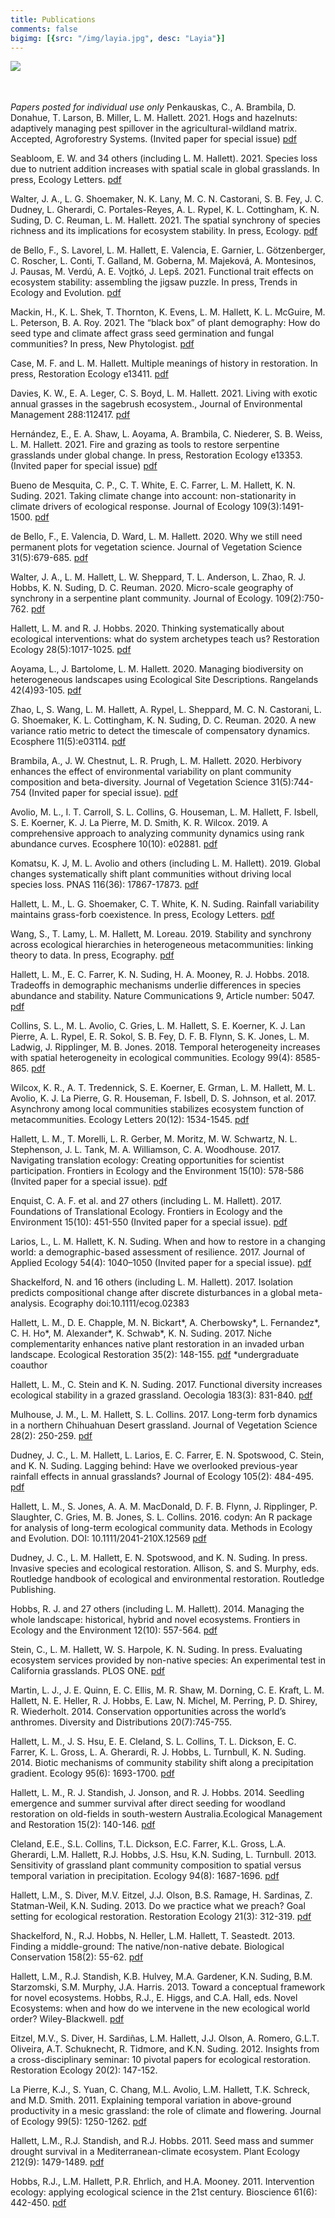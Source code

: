 ```yaml
---
title: Publications
comments: false
bigimg: [{src: "/img/layia.jpg", desc: "Layia"}]
---
```



[<img style="float: left;" src="/img/googlescholar.jpg">](https://scholar.google.com/citations?hl=en&user=wsZ0yiMAAAAJ&view_op=list_works&sortby=pubdate)
<br/>
<br/>
<br/>

_Papers posted for individual use only_
Penkauskas, C., A. Brambila, D. Donahue, T. Larson, B. Miller, L. M. Hallett. 2021. Hogs and hazelnuts: adaptively managing pest spillover in the agricultural-wildland matrix. Accepted, Agroforestry Systems. (Invited paper for special issue)
[pdf](/papers/Penkauskas_et_al_2021.pdf)

Seabloom, E. W. and 34 others (including L. M. Hallett). 2021. Species loss due to nutrient addition increases with spatial scale in global grasslands. In press, Ecology Letters.
[pdf](/papers/Seabloom_2021_EL.pdf)

Walter, J. A., L. G. Shoemaker, N. K. Lany, M. C. N. Castorani, S. B. Fey, J. C. Dudney, L. Gherardi, C. Portales-Reyes, A. L. Rypel, K. L. Cottingham, K. N. Suding, D. C. Reuman, L. M. Hallett. 2021. The spatial synchrony of species richness and its implications for ecosystem stability. In press, Ecology.
[pdf](/papers/Walter_Ecology_2021.pdf)

de Bello, F., S. Lavorel, L. M. Hallett, E. Valencia, E. Garnier, L. Götzenberger, C. Roscher, L. Conti, T. Galland, M. Goberna, M. Majeková, A. Montesinos, J. Pausas, M. Verdú, A. E. Vojtkó, J. Lepš. 2021. Functional trait effects on ecosystem stability: assembling the jigsaw puzzle. In press, Trends in Ecology and Evolution.
[pdf](/papers/deBello_TREE_2021.pdf)

Mackin, H., K. L. Shek, T. Thornton, K. Evens, L. M. Hallett, K. L. McGuire, M. L. Peterson, B. A. Roy. 2021. The “black box” of plant demography: How do seed type and climate affect grass seed germination and fungal communities? In press, New Phytologist.
[pdf](/papers/Mackin_et_al_in_press_New_Phytologist.pdf)

Case, M. F. and L. M. Hallett. Multiple meanings of history in restoration. In press, Restoration Ecology e13411. [pdf](/papers/Case_and_Hallett_2021_Restoration_Ecology13411.pdf)

Davies, K. W., E. A. Leger, C. S. Boyd, L. M. Hallett. 2021. Living with exotic annual grasses in the sagebrush ecosystem., Journal of Environmental Management 288:112417.  [pdf](/papers/Davies_et_al_2021_Journal_of_Environmental_Management.pdf)

Hernández, E., E. A. Shaw, L. Aoyama, A. Brambila, C. Niederer, S. B. Weiss, L. M. Hallett. 2021. Fire and grazing as tools to restore serpentine grasslands under global change. In press, Restoration Ecology e13353. (Invited paper for special issue)  [pdf](/papers/Hernandez_et_al_2021_Restoration_Ecology.pdf)

Bueno de Mesquita, C. P., C. T. White, E. C. Farrer, L. M. Hallett, K. N. Suding. 2021. Taking climate change into account: non-stationarity in climate drivers of ecological response. Journal of Ecology 109(3):1491-1500.  [pdf](/papers/Bueno_de_Mesquita_et_al_2021_Journal_of_Ecology.pdf)

de Bello, F., E. Valencia, D. Ward, L. M. Hallett. 2020. Why we still need permanent plots for vegetation science. Journal of Vegetation Science 31(5):679-685.  [pdf](/papers/de_Bello_et_al_2020_Journal_of_Vegetation_Science.pdf)

Walter, J. A., L. M. Hallett, L. W. Sheppard, T. L. Anderson, L. Zhao, R. J. Hobbs, K. N. Suding, D. C. Reuman. 2020. Micro-scale geography of synchrony in a serpentine plant community. Journal of Ecology. 109(2):750-762.  [pdf](/papers/Walter_et_al_2021_Journal_of_Ecology.pdf)

Hallett, L. M. and R. J. Hobbs. 2020. Thinking systematically about ecological interventions: what do system archetypes teach us? Restoration Ecology 28(5):1017-1025.  [pdf](/papers/Hallett_and_Hobbs_2020_Restoration_Ecology.pdf)

Aoyama, L., J. Bartolome, L. M. Hallett. 2020. Managing biodiversity on heterogeneous landscapes using Ecological Site Descriptions. Rangelands 42(4)93-105. [pdf](/papers/Aoyama_et_al_2020_Rangelands.pdf)

Zhao, L, S. Wang, L. M. Hallett, A. Rypel, L. Sheppard, M. C. N. Castorani, L. G. Shoemaker, K. L. Cottingham, K. N. Suding, D. C. Reuman. 2020. A new variance ratio metric to detect the timescale of compensatory dynamics. Ecosphere 11(5):e03114. [pdf](/papers/Zhao_et_al_2020_Ecosphere.pdf)

Brambila, A., J. W. Chestnut, L. R. Prugh, L. M. Hallett. 2020. Herbivory enhances the effect of environmental variability on plant community composition and beta-diversity. Journal of Vegetation Science 31(5):744-754 (Invited paper for special issue). [pdf](/papers/Brambila_et_al_2020_Journal_of_Vegetation_Science.pdf)

Avolio, M. L., I. T. Carroll, S. L. Collins, G. Houseman, L. M. Hallett, F. Isbell, S. E. Koerner, K. J. La Pierre, M. D. Smith, K. R. Wilcox. 2019. A comprehensive approach to analyzing community dynamics using rank abundance curves. Ecosphere 10(10): e02881. [pdf](/papers/Avolio_et_al_2019_Ecosphere.pdf)

Komatsu, K. J, M. L. Avolio and others (including L. M. Hallett). 2019. Global changes systematically shift plant communities without driving local species loss. PNAS 116(36): 17867-17873. [pdf](/papers/Komatsu_et_al_2019_PNAS.pdf)

Hallett, L. M., L. G. Shoemaker, C. T. White, K. N. Suding. Rainfall variability maintains grass-forb coexistence. In press, Ecology Letters. [pdf](/papers/Hallett_et_al_2019_Ecology_Letters.pdf)

Wang, S., T. Lamy, L. M. Hallett, M. Loreau. 2019. Stability and synchrony across ecological hierarchies in heterogeneous metacommunities: linking theory to data. In press, Ecography. [pdf](/papers/Wang_et_al_2019_Ecography.pdf)

Hallett, L. M., E. C. Farrer, K. N. Suding, H. A. Mooney, R. J. Hobbs. 2018. Tradeoffs in demographic mechanisms underlie differences in species abundance and stability. Nature Communications 9, Article number: 5047. [pdf](/papers/Hallett_et_al_2018_Nature_Communications.pdf)

Collins, S. L., M. L. Avolio, C. Gries, L. M. Hallett, S. E. Koerner, K. J. Lan Pierre, A. L. Rypel, E. R. Sokol, S. B. Fey, D. F. B. Flynn, S. K. Jones, L. M. Ladwig, J. Ripplinger, M. B. Jones. 2018. Temporal heterogeneity increases with spatial heterogeneity in ecological communities. Ecology 99(4): 8585-865. [pdf](/papers/Collins_et_al_2018_Ecology.pdf)

Wilcox, K. R., A. T. Tredennick, S. E. Koerner, E. Grman, L. M. Hallett, M. L. Avolio, K. J. La Pierre, G. R. Houseman, F. Isbell, D. S. Johnson, et al. 2017. Asynchrony among local communities stabilizes ecosystem function of metacommunities. Ecology Letters 20(12): 1534-1545. [pdf](/papers/Wilcox_et_al_2017_Ecology_Letters.pdf)

Hallett, L. M., T. Morelli, L. R. Gerber, M. Moritz, M. W. Schwartz, N. L. Stephenson, J. L. Tank, M. A. Williamson, C. A. Woodhouse. 2017. Navigating translation ecology: Creating opportunities for scientist participation. Frontiers in Ecology and the Environment 15(10): 578-586 (Invited paper for a special issue). [pdf](/papers/Hallett_et_al_2017_Frontiers_in_Ecology_and_the_Environment.pdf)

Enquist, C. A. F. et al. and 27 others (including L. M. Hallett). 2017. Foundations of Translational Ecology. Frontiers in Ecology and the Environment 15(10): 451-550 (Invited paper for a special issue). [pdf](/papers/Enquist_et_al_2017_Frontiers_in_Ecology_and_the_Environment.pdf)

Larios, L., L. M. Hallett, K. N. Suding. When and how to restore in a changing world: a demographic-based assessment of resilience. 2017. Journal of Applied Ecology 54(4): 1040–1050  (Invited paper for a special issue). [pdf](/papers/Larios_et_al_2017_Journal_of_Applied_Ecology.pdf)

Shackelford, N. and 16 others (including L. M. Hallett). 2017. Isolation predicts compositional change after discrete disturbances in a global meta-analysis. Ecography doi:10.1111/ecog.02383

Hallett, L. M., D. E. Chapple, M. N. Bickart\*, A. Cherbowsky\*, L. Fernandez\*, C. H. Ho\*, M. Alexander\*, K. Schwab\*, K. N. Suding. 2017. Niche complementarity enhances native plant restoration in an invaded urban landscape. Ecological Restoration 35(2): 148-155. [pdf](/papers/Hallett_et_al_2017_Ecological_Restoration.pdf)
\*undergraduate coauthor

Hallett, L. M., C. Stein and K. N. Suding. 2017. Functional diversity increases ecological stability in a grazed grassland. Oecologia 183(3): 831-840. [pdf](/papers/Hallett_et_al_2017_Oecologia.pdf)

Mulhouse, J. M., L. M. Hallett, S. L. Collins. 2017. Long-term forb dynamics in a northern Chihuahuan Desert grassland. Journal of Vegetation Science 28(2): 250-259. [pdf](/papers/Mulhouse_et_al_2016_Journal_of_Vegetation_Science.pdf)

Dudney, J. C., L. M. Hallett, L. Larios, E. C. Farrer, E. N. Spotswood, C. Stein, and K. N. Suding. Lagging behind: Have we overlooked previous-year rainfall effects in annual grasslands? Journal of Ecology 105(2): 484-495. [pdf](/papers/Dudney_et_al_2017_Journal_of_Ecology.pdf)

Hallett, L. M., S. Jones, A. A. M. MacDonald, D. F. B. Flynn, J. Ripplinger, P. Slaughter, C. Gries, M. B. Jones, S. L. Collins. 2016. codyn: An R package for analysis of long-term ecological community data. Methods in Ecology and Evolution. DOI: 10.1111/2041-210X.12569 [pdf](/papers/Hallett_et_al_2016_Methods_in_Ecology_and_Evolution.pdf)

Dudney, J. C., L. M. Hallett, E. N. Spotswood, and K. N. Suding. In press. Invasive species and ecological restoration. Allison, S. and S. Murphy, eds. Routledge handbook of ecological and environmental restoration. Routledge Publishing. 

Hobbs, R. J. and 27 others (including L. M. Hallett). 2014. Managing the whole landscape: historical, hybrid and novel ecosystems. Frontiers in Ecology and the Environment 12(10): 557-564. [pdf](/papers/Hobbs_et_al_2014_Frontiers_in_Ecology_and_the_Environment.pdf)

Stein, C., L. M. Hallett, W. S. Harpole, K. N. Suding. In press. Evaluating ecosystem services provided by non-native species: An experimental test in California grasslands. PLOS ONE. [pdf](/papers/Stein_et_al_2014_PLoS_ONE.pdf)

Martin, L. J., J. E. Quinn, E. C. Ellis, M. R. Shaw, M. Dorning, C. E. Kraft, L. M. Hallett, N. E. Heller, R. J. Hobbs, E. Law, N. Michel, M. Perring, P. D. Shirey, R. Wiederholt. 2014. Conservation opportunities across the world’s anthromes. Diversity and Distributions 20(7):745-755. 

Hallett, L. M., J. S. Hsu, E. E. Cleland, S. L. Collins, T. L. Dickson, E. C. Farrer, K. L. Gross, L. A. Gherardi, R. J. Hobbs, L. Turnbull, K. N. Suding. 2014. Biotic mechanisms of community stability shift along a precipitation gradient. Ecology 95(6): 1693-1700. [pdf](/papers/Hallett_et_al_2014_Ecology.pdf)

Hallett, L. M., R. J. Standish, J. Jonson, and R. J. Hobbs. 2014. Seedling emergence and summer survival after direct seeding for woodland restoration on old-fields in south-western Australia.Ecological Management and Restoration 15(2): 140-146. [pdf](/papers/Hallett_et_al.2014_EMR.pdf)

Cleland, E.E., S.L. Collins, T.L. Dickson, E.C. Farrer, K.L. Gross, L.A. Gherardi, L.M. Hallett, R.J. Hobbs, J.S. Hsu, K.N. Suding, L. Turnbull. 2013. Sensitivity of grassland plant community composition to spatial versus temporal variation in precipitation. Ecology 94(8): 1687-1696. [pdf](/papers/Cleland_et_al_2013_Ecology.pdf)

Hallett, L.M., S. Diver, M.V. Eitzel, J.J. Olson, B.S. Ramage, H. Sardinas, Z. Statman-Weil, K.N. Suding. 2013. Do we practice what we preach? Goal setting for ecological restoration. Restoration Ecology 21(3): 312-319. [pdf](/papers/Hallett_et_al_2013_Restoration_Ecology.pdf)

Shackelford, N., R.J. Hobbs, N. Heller, L.M. Hallett, T. Seastedt. 2013. Finding a middle-ground: The native/non-native debate. Biological Conservation 158(2): 55-62. [pdf](/papers/Shackelford_et_al_2013_Bio-Con.pdf)

Hallett, L.M., R.J. Standish, K.B. Hulvey, M.A. Gardener, K.N. Suding, B.M. Starzomski, S.M. Murphy, J.A. Harris. 2013. Toward a conceptual framework for novel ecosystems. Hobbs, R.J., E. Higgs, and C.A. Hall, eds. Novel Ecosystems: when and how do we intervene in the new ecological world order? Wiley-Blackwell. [pdf](/papers/Hallett_et_al_2013_Towards_a_Conceptual_Framework_for_Novel_Ecosystem.pdf)

Eitzel, M.V., S. Diver, H. Sardiñas, L.M. Hallett, J.J. Olson, A. Romero, G.L.T. Oliveira, A.T. Schuknecht, R. Tidmore, and K.N. Suding. 2012. Insights from a cross-disciplinary seminar: 10 pivotal papers for ecological restoration. Restoration Ecology 20(2): 147-152.

La Pierre, K.J., S. Yuan, C. Chang, M.L. Avolio, L.M. Hallett, T.K. Schreck, and M.D. Smith. 2011. Explaining temporal variation in above-ground productivity in a mesic grassland: the role of climate and flowering. Journal of Ecology 99(5): 1250-1262. [pdf](/papers/LaPierre_et_al_JoE.pdf)

Hallett, L.M., R.J. Standish, and R.J. Hobbs. 2011. Seed mass and summer drought survival in a Mediterranean-climate ecosystem. Plant Ecology 212(9): 1479-1489. [pdf](/papers/Hallett_et_al_2011_Plant_Ecology.pdf)

Hobbs, R.J., L.M. Hallett, P.R. Ehrlich, and H.A. Mooney. 2011. Intervention ecology: applying ecological science in the 21st century. Bioscience 61(6): 442-450. [pdf](/papers/Hobbs_et_al_2011_BioScience.pdf)